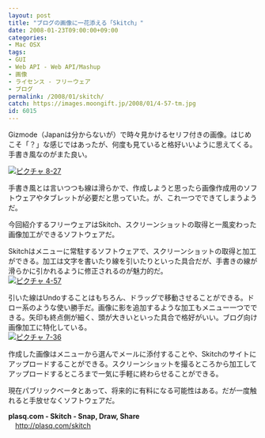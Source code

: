 ```yaml
---
layout: post
title: "ブログの画像に一花添える「Skitch」"
date: 2008-01-23T09:00:00+09:00
categories:
- Mac OSX
tags: 
- GUI
- Web API - Web API/Mashup
- 画像
- ライセンス - フリーウェア
- ブログ
permalink: /2008/01/skitch/
catch: https://images.moongift.jp/2008/01/4-57-tm.jpg
id: 6015
---
```

Gizmode（Japanは分からないが）で時々見かけるセリフ付きの画像。はじめこそ「？」な感じではあったが、何度も見ていると格好いいように思えてくる。手書き風なのがまた良い。   
  
[![ピクチャ 8-27](https://images.moongift.jp/2008/01/8-27-tm.jpg)](https://images.moongift.jp/2008/01/8-27.png)  
  
手書き風とは言いつつも線は滑らかで、作成しようと思ったら画像作成用のソフトウェアやタブレットが必要だと思っていた。が、これ一つでできてしまうようだ。   
  
今回紹介するフリーウェアはSkitch、スクリーンショットの取得と一風変わった画像加工ができるソフトウェアだ。   
  
<!--more-->  
Skitchはメニューに常駐するソフトウェアで、スクリーンショットの取得と加工ができる。加工は文字を書いたり線を引いたりといった具合だが、手書きの線が滑らかに引かれるように修正されるのが魅力的だ。   
[![ピクチャ 4-57](https://images.moongift.jp/2008/01/4-57-tm.jpg)](https://images.moongift.jp/2008/01/4-57.png)  
  
引いた線はUndoすることはもちろん、ドラッグで移動させることができる。ドロー系のような使い勝手だ。画像に影を追加するような加工もメニュー一つでできる。矢印も終点側が細く、頭が大きいといった具合で格好がいい。ブログ向け画像加工に特化している。   
[![ピクチャ 7-36](https://images.moongift.jp/2008/01/7-36-tm.jpg)](https://images.moongift.jp/2008/01/7-36.png)  
  
作成した画像はメニューから選んでメールに添付することや、Skitchのサイトにアップロードすることができる。スクリーンショットを撮るところから加工してアップロードするところまで一気に手軽に終わらせることができる。   
  
現在パブリックベータとあって、将来的に有料になる可能性はある。だが一度触れると手放せなくソフトウェアだ。   
  
**plasq.com - Skitch - Snap, Draw, Share**   
　[http://plasq.com/skitch   
](http://plasq.com/skitch)

